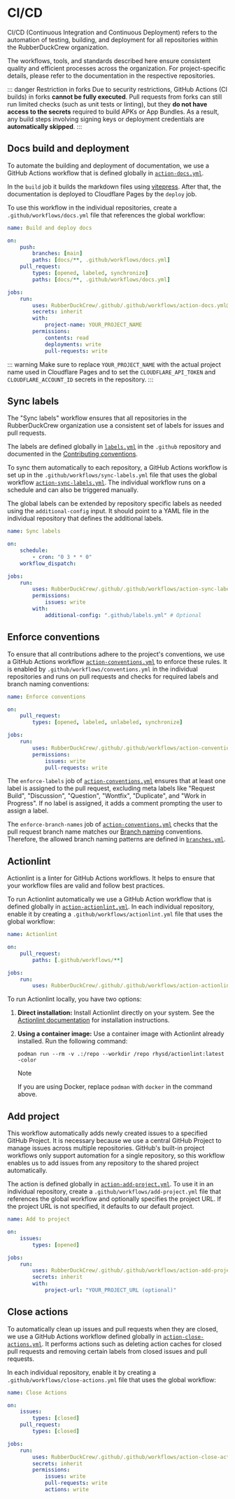 # CI/CD

CI/CD (Continuous Integration and Continuous Deployment) refers to the automation of testing, building, and deployment for all repositories within the RubberDuckCrew organization.

The workflows, tools, and standards described here ensure consistent quality and efficient processes across the organization. For project-specific details, please refer to the documentation in the respective repositories.

::: danger Restriction in forks
Due to security restrictions, GitHub Actions (CI builds) in forks **cannot be fully executed**.
Pull requests from forks can still run limited checks (such as unit tests or linting), but they **do not have access to the secrets** required to build APKs or App Bundles.
As a result, any build steps involving signing keys or deployment credentials are **automatically skipped**.
:::

## Docs build and deployment

To automate the building and deployment of documentation, we use a GitHub Actions workflow that is defined globally in [`action-docs.yml`](https://github.com/RubberDuckCrew/.github/blob/main/.github/workflows/action-docs.yml).

In the `build` job it builds the markdown files using [vitepress](https://vitepress.dev/). After that, the documentation is deployed to Cloudflare Pages by the `deploy` job.

To use this workflow in the individual repositories, create a `.github/workflows/docs.yml` file that references the global workflow:

```yml
name: Build and deploy docs

on:
    push:
        branches: [main]
        paths: [docs/**, .github/workflows/docs.yml]
    pull_request:
        types: [opened, labeled, synchronize]
        paths: [docs/**, .github/workflows/docs.yml]

jobs:
    run:
        uses: RubberDuckCrew/.github/.github/workflows/action-docs.yml@main
        secrets: inherit
        with:
            project-name: YOUR_PROJECT_NAME
        permissions:
            contents: read
            deployments: write
            pull-requests: write
```

::: warning
Make sure to replace `YOUR_PROJECT_NAME` with the actual project name used in Cloudflare Pages and to set the `CLOUDFLARE_API_TOKEN` and `CLOUDFLARE_ACCOUNT_ID` secrets in the repository.
:::

## Sync labels

The "Sync labels" workflow ensures that all repositories in the RubberDuckCrew organization use a consistent set of labels for issues and pull requests.

The labels are defined globally in [`labels.yml`](https://github.com/RubberDuckCrew/.github/blob/main/configs/conventions/labels.yml) in the `.github` repository and documented in the [Contributing conventions](/contributing/conventions#labels).

To sync them automatically to each repository, a GitHub Actions workflow is set up in the `.github/workflows/sync-labels.yml` file that uses the global workflow [`action-sync-labels.yml`](https://github.com/RubberDuckCrew/.github/blob/main/.github/workflows/action-sync-labels.yml). The individual workflow runs on a schedule and can also be triggered manually.

The global labels can be extended by repository specific labels as needed using the `additional-config` input. It should point to a YAML file in the individual repository that defines the additional labels.

```yml
name: Sync labels

on:
    schedule:
        - cron: "0 3 * * 0"
    workflow_dispatch:

jobs:
    run:
        uses: RubberDuckCrew/.github/.github/workflows/action-sync-labels.yml@main
        permissions:
            issues: write
        with:
            additional-config: ".github/labels.yml" # Optional
```

## Enforce conventions

To ensure that all contributions adhere to the project's conventions, we use a GitHub Actions workflow [`action-conventions.yml`](https://github.com/RubberDuckCrew/.github/blob/main/.github/workflows/action-conventions.yml) to enforce these rules. It is enabled by `.github/workflows/conventions.yml` in the individual repositories and runs on pull requests and checks for required labels and branch naming conventions:

```yml
name: Enforce conventions

on:
    pull_request:
        types: [opened, labeled, unlabeled, synchronize]

jobs:
    run:
        uses: RubberDuckCrew/.github/.github/workflows/action-conventions.yml@main
        permissions:
            issues: write
            pull-requests: write
```

The `enforce-labels` job of [`action-conventions.yml`](https://github.com/RubberDuckCrew/.github/blob/main/.github/workflows/action-conventions.yml) ensures that at least one label is assigned to the pull request, excluding meta labels like "Request Build", "Discussion", "Question", "Wontfix", "Duplicate", and "Work in Progress". If no label is assigned, it adds a comment prompting the user to assign a label.

The `enforce-branch-names` job of [`action-conventions.yml`](https://github.com/RubberDuckCrew/.github/blob/main/.github/workflows/action-conventions.yml) checks that the pull request branch name matches our [Branch naming](/contributing/conventions#branch-naming) conventions. Therefore, the allowed branch naming patterns are defined in [`branches.yml`](https://github.com/RubberDuckCrew/.github/blob/main/configs/conventions/branches.yml).

## Actionlint

Actionlint is a linter for GitHub Actions workflows. It helps to ensure that your workflow files are valid and follow best practices.

To run Actionlint automatically we use a GitHub Action workflow that is defined globally in [`action-actionlint.yml`](https://github.com/RubberDuckCrew/.github/blob/main/.github/workflows/action-actionlint.yml). In each individual repository, enable it by creating a `.github/workflows/actionlint.yml` file that uses the global workflow:

```yml
name: Actionlint

on:
    pull_request:
        paths: [.github/workflows/**]

jobs:
    run:
        uses: RubberDuckCrew/.github/.github/workflows/action-actionlint.yml@main
```

To run Actionlint locally, you have two options:

1. **Direct installation:** Install Actionlint directly on your system. See the [Actionlint documentation](https://github.com/rhysd/actionlint/blob/v1.7.7/docs/install.md) for installation instructions.

2. **Using a container image:** Use a container image with Actionlint already installed. Run the following command:

    ```shell
    podman run --rm -v .:/repo --workdir /repo rhysd/actionlint:latest -color
    ```

    > [!NOTE]
    > If you are using Docker, replace `podman` with `docker` in the command above.

## Add project

This workflow automatically adds newly created issues to a specified GitHub Project. It is necessary because we use a central GitHub Project to manage issues across multiple repositories. GitHub's built-in project workflows only support automation for a single repository, so this workflow enables us to add issues from any repository to the shared project automatically.

The action is defined globally in [`action-add-project.yml`](https://github.com/RubberDuckCrew/.github/blob/main/.github/workflows/action-add-project.yml). To use it in an individual repository, create a `.github/workflows/add-project.yml` file that references the global workflow and optionally specifies the project URL. If the project URL is not specified, it defaults to our default project.

```yml
name: Add to project

on:
    issues:
        types: [opened]

jobs:
    run:
        uses: RubberDuckCrew/.github/.github/workflows/action-add-project.yml@main
        secrets: inherit
        with:
            project-url: "YOUR_PROJECT_URL (optional)"
```

## Close actions

To automatically clean up issues and pull requests when they are closed, we use a GitHub Actions workflow defined globally in [`action-close-actions.yml`](https://github.com/RubberDuckCrew/.github/blob/main/.github/workflows/action-close-actions.yml).
It performs actions such as deleting action caches for closed pull requests and removing certain labels from closed issues and pull requests.

In each individual repository, enable it by creating a `.github/workflows/close-actions.yml` file that uses the global workflow:

```yml
name: Close Actions

on:
    issues:
        types: [closed]
    pull_request:
        types: [closed]

jobs:
    run:
        uses: RubberDuckCrew/.github/.github/workflows/action-close-actions.yml@main
        secrets: inherit
        permissions:
            issues: write
            pull-requests: write
            actions: write
```
